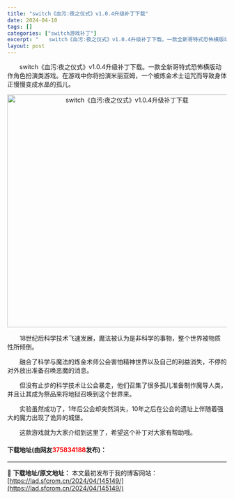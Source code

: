 ```yaml
---
title: "switch《血污:夜之仪式》v1.0.4升级补丁下载"
date: 2024-04-10
tags: []
categories: ["switch游戏补丁"]
excerpt: "　　switch《血污:夜之仪式》v1.0.4升级补丁下载。一款全新哥特式恐怖横版动作角色扮演类游戏。在游戏中你将扮演米丽亚姆，一个被炼金术士诅咒而导致身体正慢慢变成水晶的孤儿。 　　18世纪后科学技术飞速发展，魔法被认为是非科学的事物，整个世界被物质性所倾倒。 　　融合了科学与魔法的炼金术师公会害&hellip;"
layout: post
---
```


 <p>　　switch《血污:夜之仪式》v1.0.4升级补丁下载。一款全新哥特式恐怖横版动作角色扮演类游戏。在游戏中你将扮演米丽亚姆，一个被炼金术士诅咒而导致身体正慢慢变成水晶的孤儿。</p> <p align="center"><img align="" border="0" src="https://lad.sfcrom.cn/wp-content/uploads/2024/04/20240409_6615c3e29f5eb.webp" width="534" alt="switch《血污:夜之仪式》v1.0.4升级补丁下载" /></p> <p>　　18世纪后科学技术飞速发展，魔法被认为是非科学的事物，整个世界被物质性所倾倒。</p> <p>　　融合了科学与魔法的炼金术师公会害怕精神世界以及自己的利益消失，不停的对外放出准备召唤恶魔的消息。</p> <p>　　但没有止步的科学技术让公会暴走，他们召集了很多孤儿准备制作魔导人类，并且让其成为祭品来将地狱召唤到这个世界来。</p> <p>　　实验虽然成功了，1年后公会却突然消失，10年之后在公会的遗址上伴随着强大的魔力出现了诡异的城堡。</p> <p>　　这款游戏就为大家介绍到这里了，希望这个补丁对大家有帮助哦。</p> <p><h4>下载地址(由网友<font color="red">375834188</font>发布)：</h4></p> 

---
📖 **下载地址/原文地址：** 本文最初发布于我的博客网站：[https://lad.sfcrom.cn/2024/04/145149/](https://lad.sfcrom.cn/2024/04/145149/)
